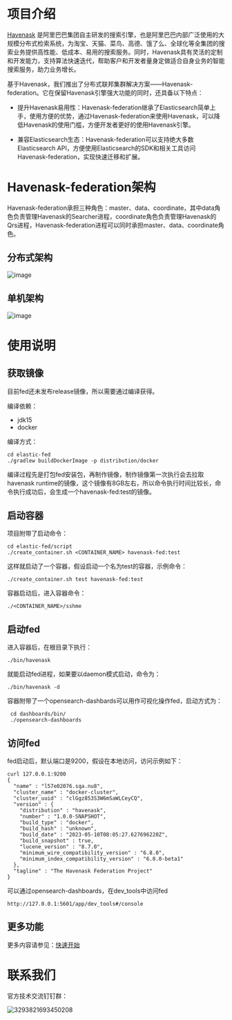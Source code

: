 # 项目介绍
[Havenask](https://github.com/alibaba/havenask) 是阿里巴巴集团自主研发的搜索引擎，也是阿里巴巴内部广泛使用的大规模分布式检索系统，为淘宝、天猫、菜鸟、高德、饿了么、全球化等全集团的搜索业务提供高性能、低成本、易用的搜索服务。同时，Havenask具有灵活的定制和开发能力，支持算法快速迭代，帮助客户和开发者量身定做适合自身业务的智能搜索服务，助力业务增长。

基于Havenask，我们推出了分布式联邦集群解决方案——Havenask-federation。它在保留Havenask引擎强大功能的同时，还具备以下特点：

* 提升Havenask易用性：Havenask-federation继承了Elasticsearch简单上手，使用方便的优势，通过Havenask-federation来使用Havenask，可以降低Havenask的使用门槛，方便开发者更好的使用Havenask引擎。

* 兼容Elasticsearch生态：Havenask-federation可以支持绝大多数Elasticsearch API，方便使用Elasticsearch的SDK和相关工具访问Havenask-federation，实现快速迁移和扩展。

# Havenask-federation架构

Havenask-federation承担三种角色：master、data、coordinate，其中data角色负责管理Havenask的Searcher进程，coordinate角色负责管理Havenask的Qrs进程，Havenask-federation进程可以同时承担master、data、coordinate角色。

## 分布式架构

![image](https://user-images.githubusercontent.com/5070449/226837096-99f50ae0-f391-48a7-af85-5a916bd335c8.png)

## 单机架构

![image](https://user-images.githubusercontent.com/5070449/226837197-3d591392-9b24-4032-877b-fc4534c2c64a.png)


# 使用说明
## 获取镜像

目前fed还未发布release镜像，所以需要通过编译获得。

编译依赖：

*   jdk15
*   docker

编译方式：

    cd elastic-fed
    ./gradlew buildDockerImage -p distribution/docker

编译过程先是打包fed安装包，再制作镜像，制作镜像第一次执行会去拉取havenask runtime的镜像，这个镜像有8GB左右，所以命令执行时间比较长，命令执行成功后，会生成一个havenask-fed:test的镜像。

## 启动容器

项目附带了启动命令：

    cd elastic-fed/script
    ./create_container.sh <CONTAINER_NAME> havenask-fed:test

这样就启动了一个容器，假设启动一个名为test的容器，示例命令：

    ./create_container.sh test havenask-fed:test

容器启动后，进入容器命令：

    ./<CONTAINER_NAME>/sshme

## 启动fed

进入容器后，在根目录下执行：

    ./bin/havenask

就能启动fed进程，如果要以daemon模式启动，命令为：

    ./bin/havenask -d

容器附带了一个opensearch-dashbards可以用作可视化操作fed，启动方式为：

     cd dashboards/bin/
     ./opensearch-dashboards

## 访问fed

fed启动后，默认端口是9200，假设在本地访问，访问示例如下：

    curl 127.0.0.1:9200
    {
      "name" : "l57e02076.sqa.nu8",
      "cluster_name" : "docker-cluster",
      "cluster_uuid" : "clGgz853S3W6mSaWLCeyCQ",
      "version" : {
        "distribution" : "havenask",
        "number" : "1.0.0-SNAPSHOT",
        "build_type" : "docker",
        "build_hash" : "unknown",
        "build_date" : "2023-05-10T08:05:27.627696220Z",
        "build_snapshot" : true,
        "lucene_version" : "8.7.0",
        "minimum_wire_compatibility_version" : "6.8.0",
        "minimum_index_compatibility_version" : "6.0.0-beta1"
      },
      "tagline" : "The Havenask Federation Project"
    }

可以通过opensearch-dashboards，在dev\_tools中访问fed

    http://127.0.0.1:5601/app/dev_tools#/console

## 更多功能
更多内容请参见：[快速开始](https://github.com/alibaba/havenask-federation/wiki/%E5%BF%AB%E9%80%9F%E5%BC%80%E5%A7%8B)

# 联系我们
官方技术交流钉钉群：

![3293821693450208](https://user-images.githubusercontent.com/590717/206684715-5ab1df49-f919-4d8e-85ee-58b364edef31.jpg)

